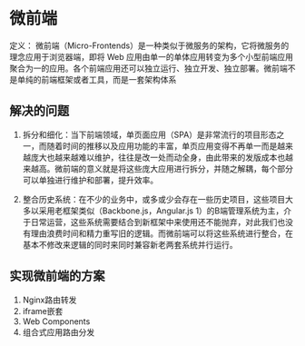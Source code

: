 # 微前端

定义： 微前端（Micro-Frontends）是一种类似于微服务的架构，它将微服务的理念应用于浏览器端，即将 Web 应用由单一的单体应用转变为多个小型前端应用聚合为一的应用。各个前端应用还可以独立运行、独立开发、独立部署。微前端不是单纯的前端框架或者工具，而是一套架构体系

## 解决的问题

1. 拆分和细化：当下前端领域，单页面应用（SPA）是非常流行的项目形态之一，而随着时间的推移以及应用功能的丰富，单页应用变得不再单一而是越来越庞大也越来越难以维护，往往是改一处而动全身，由此带来的发版成本也越来越高。微前端的意义就是将这些庞大应用进行拆分，并随之解耦，每个部分可以单独进行维护和部署，提升效率。

2. 整合历史系统：在不少的业务中，或多或少会存在一些历史项目，这些项目大多以采用老框架类似（Backbone.js，Angular.js 1）的B端管理系统为主，介于日常运营，这些系统需要结合到新框架中来使用还不能抛弃，对此我们也没有理由浪费时间和精力重写旧的逻辑。而微前端可以将这些系统进行整合，在基本不修改来逻辑的同时来同时兼容新老两套系统并行运行。

## 实现微前端的方案

1. Nginx路由转发
2. iframe嵌套
3. Web Components
4. 组合式应用路由分发
